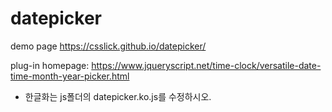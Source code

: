 # datepicker

demo page https://csslick.github.io/datepicker/

plug-in homepage: https://www.jqueryscript.net/time-clock/versatile-date-time-month-year-picker.html

- 한글화는 js폴더의 datepicker.ko.js를 수정하시오.
